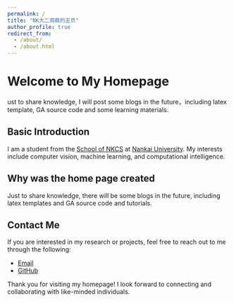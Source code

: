 ```yaml
---
permalink: /
title: "NK大二蒟蒻的主页"
author_profile: true
redirect_from: 
  - /about/
  - /about.html
---
```


# Welcome to My Homepage
ust to share knowledge, I will post some blogs in the future，including latex template, GA source code and some learning materials.
## Basic Introduction
I am a student from the [School of NKCS](https://cc.nankai.edu.cn/) at [Nankai University](http://www.nankai.edu.cn/main.htm). My interests include computer vision, machine learning, and computational intelligence.

## Why was the home page created
Just to share knowledge, there will be some blogs in the future, including latex templates and GA source code and tutorials.
## Contact Me
If you are interested in my research or projects, feel free to reach out to me through the following:
- [Email](mailto:2310428@mail.nankai.edu.cn)
- [GitHub](https://github.com/IWITRIE)

Thank you for visiting my homepage! I look forward to connecting and collaborating with like-minded individuals.
